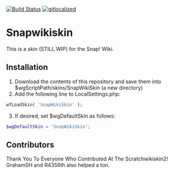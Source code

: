 [![Build Status](https://travis-ci.com/snapwiki/SnapWikiSkin.svg?branch=master)](https://travis-ci.com/snapwiki/SnapWikiSkin)
[![gitlocalized ](https://gitlocalize.com/repo/5132/whole_project/badge.svg)](https://gitlocalize.com/repo/5132/whole_project?utm_source=badge)
# Snapwikiskin
This is a skin (STILL WIP) for the Snap! Wiki.

## Installation
1. Download the contents of this repository and save them into $wgScriptPath/skins/SnapWikiSkin (a new directory)
2. Add the following line to LocalSettings.php:
```php
wfLoadSkin( 'SnapWikiSkin' );
```
3. If desired, set $wgDefaultSkin as follows:
```php
$wgDefaultSkin = 'SnapWikiSkin';
```
## Contributors
Thank You To Everyone Who Contributed At The Scratchwikiskin2!
GrahamSH and R4356th also helped a ton.
